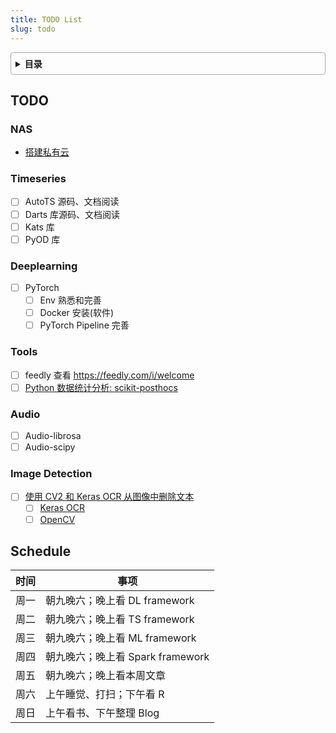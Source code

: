 ```yaml
---
title: TODO List
slug: todo
---
```


<style>
details {
    border: 1px solid #aaa;
    border-radius: 4px;
    padding: .5em .5em 0;
}
summary {
    font-weight: bold;
    margin: -.5em -.5em 0;
    padding: .5em;
}
details[open] {
    padding: .5em;
}
details[open] summary {
    border-bottom: 1px solid #aaa;
    margin-bottom: .5em;
}
</style>

<details><summary>目录</summary><p>

- [TODO](#todo)
  - [NAS](#nas)
  - [Timeseries](#timeseries)
  - [Deeplearning](#deeplearning)
  - [Tools](#tools)
  - [Audio](#audio)
  - [Image Detection](#image-detection)
- [Schedule](#schedule)
</p></details><p></p>

## TODO

### NAS

* [搭建私有云](https://mp.weixin.qq.com/s/E9rrjGtV5RJwxvtICgrOxQ)

### Timeseries

* [ ] AutoTS 源码、文档阅读 
* [ ] Darts 库源码、文档阅读
* [ ] Kats 库
* [ ] PyOD 库

### Deeplearning

* [ ] PyTorch
    - [ ] Env 熟悉和完善 
    - [ ] Docker 安装(软件)
    - [ ] PyTorch Pipeline 完善

### Tools

* [ ] feedly 查看 https://feedly.com/i/welcome
* [ ] [Python 数据统计分析: scikit-posthocs](https://mp.weixin.qq.com/s/m1fT9vxG_0nHIEspmWPPyg)

### Audio

* [ ] Audio-librosa
* [ ] Audio-scipy

### Image Detection

* [ ] [使用 CV2 和 Keras OCR 从图像中删除文本](https://mp.weixin.qq.com/s/I1_2xGMGxBkUK7gMyrE9gQ) 
    - [ ] [Keras OCR](https://keras-ocr.readthedocs.io/en/latest/examples/index.html)
    - [ ] [OpenCV](https://opencv24-python-tutorials.readthedocs.io/en/latest/index.html)

## Schedule

| 时间 | 事项                                             |
|------|--------------------------------------------------|
| 周一 | 朝九晚六；晚上看 DL framework |
| 周二 | 朝九晚六；晚上看 TS framework |
| 周三 | 朝九晚六；晚上看 ML framework |
| 周四 | 朝九晚六；晚上看 Spark framework |
| 周五 | 朝九晚六；晚上看本周文章 |
| 周六 | 上午睡觉、打扫；下午看 R |
| 周日 | 上午看书、下午整理 Blog |

